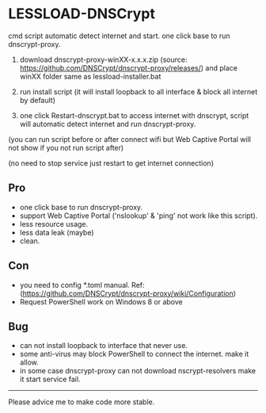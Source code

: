# LESSLOAD-DNSCrypt

cmd script automatic detect internet and start. one click base to run dnscrypt-proxy.

1. download dnscrypt-proxy-winXX-x.x.x.zip (source: https://github.com/DNSCrypt/dnscrypt-proxy/releases/) and place winXX folder same as lessload-installer.bat

2. run install script (it will install loopback to all interface & block all internet by default)

3. one click Restart-dnscrypt.bat to access internet with dnscrypt, script will automatic detect internet and run dnscrypt-proxy.

(you can run script before or after connect wifi but Web Captive Portal will not show if you not run script after)

(no need to stop service just restart to get internet connection)



## Pro
- one click base to run dnscrypt-proxy.
- support Web Captive Portal ('nslookup' & 'ping' not work like this script).
- less resource usage.
- less data leak (maybe)
- clean.

## Con
- you need to config *.toml manual. Ref: (https://github.com/DNSCrypt/dnscrypt-proxy/wiki/Configuration)
- Request PowerShell work on Windows 8 or above

## Bug
- can not install loopback to interface that never use.
- some anti-virus may block PowerShell to connect the internet. make it allow.
- in some case dnscrypt-proxy can not download nscrypt-resolvers make it start service fail.

------------------------------------------
Please advice me to make code more stable.
